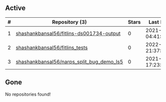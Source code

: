 ## Active
| # | Repository (3) | Stars | Last Modified |
| --- | --- | --- | --- |
| 1 | [shashankbansal56/fitlins-ds001734-output](https://gin.g-node.org/shashankbansal56/fitlins-ds001734-output) | 0 | 2021-12-14 04:41:19+00:00 |
| 2 | [shashankbansal56/fitlins_tests](https://gin.g-node.org/shashankbansal56/fitlins_tests) | 0 | 2022-01-13 21:37:08+00:00 |
| 3 | [shashankbansal56/narps_split_bug_demo_ls5](https://gin.g-node.org/shashankbansal56/narps_split_bug_demo_ls5) | 0 | 2021-02-24 17:23:19+00:00 |

## Gone
No repositories found!

